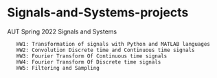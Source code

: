 # Signals-and-Systems-projects
AUT Spring 2022 Signals and Systems

       HW1: Transformation of signals with Python and MATLAB languages
       HW2: Convolution Discrete time and Continuous time signals
       HW3: Fourier Transform Of Continuous time signals
       HW4: Fourier Transform Of Discrete time signals
       HW5: Filtering and Sampling